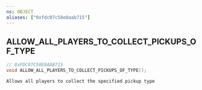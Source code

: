 ```yaml
---
ns: OBJECT
aliases: ["0xfdc07c58e8aab715"]
---
```

## ALLOW_ALL_PLAYERS_TO_COLLECT_PICKUPS_OF_TYPE

```c
// 0xFDC07C58E8AAB715
void ALLOW_ALL_PLAYERS_TO_COLLECT_PICKUPS_OF_TYPE();
```

```
Allows all players to collect the specified pickup type
```
